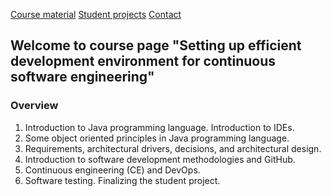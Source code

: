 [Course material](material.md)
[Student projects](projects.md)
[Contact](contact.md)


## Welcome to course page "Setting up efficient development environment for continuous software engineering"

### Overview

1. Introduction to Java programming language. Introduction to IDEs.
2. Some object oriented principles in Java programming language.
3. Requirements, architectural drivers, decisions, and architectural design.
4. Introduction to software development methodologies and GitHub.
5. Continuous engineering (CE) and DevOps.
6. Software testing. Finalizing the student project.
